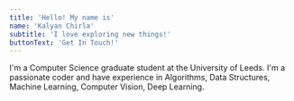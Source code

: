 ```yaml
---
title: 'Hello! My name is'
name: 'Kalyan Chirla'
subtitle: 'I love exploring new things!'
buttonText: 'Get In Touch!'
---
```


I'm a Computer Science graduate student at the University of Leeds. I'm a passionate coder and have experience in Algorithms, Data Structures, Machine Learning, Computer Vision, Deep Learning.
